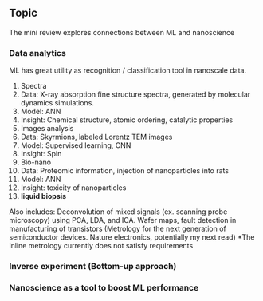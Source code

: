 ## Topic
The mini review explores connections between ML and nanoscience

### Data analytics
ML has great utility as recognition / classification tool in nanoscale data.


1. Spectra
  2. Data: X-ray absorption fine structure spectra, generated by molecular dynamics simulations.
  2. Model: ANN
  1. Insight: Chemical structure, atomic ordering, catalytic properties
4. Images analysis
  5. Data: Skyrmions, labeled Lorentz TEM images
  5. Model: Supervised learning, CNN
  6. Insight: Spin
7. Bio-nano
  8. Data: Proteomic information, injection of nanoparticles into rats
  9. Model: ANN
  10. Insight: toxicity of nanoparticles
11. __liquid biopsis__

Also includes:
Deconvolution of mixed signals (ex. scanning probe microscopy) using PCA, LDA, and ICA.
Wafer maps, fault detection in manufacturing of transistors (Metrology for the next generation of semiconductor devices. Nature electronics, potentially my next read)
*The inline metrology currently does not satisfy requirements

### Inverse experiment (Bottom-up approach)

### Nanoscience as a tool to boost ML performance
